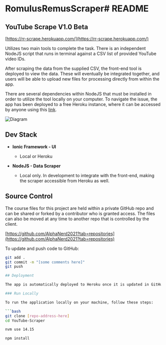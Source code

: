 # RomulusRemusScraper# README

## YouTube Scrape V1.0 Beta

[https://rr-scrape.herokuapp.com/](https://rr-scrape.herokuapp.com/)

Utilizes two main tools to complete the task. There is an independent NodeJS script that runs in terminal against a CSV list of provided YouTube video IDs.

After scraping the data from the supplied CSV, the front-end tool is deployed to view the data. These will eventually be integrated together, and users will be able to upload new files for processing directly from within the app.

There are several dependencies within NodeJS that must be installed in order to utilize the tool locally on your computer. To navigate the issue, the app has been deployed to a free Heroku instance, where it can be accessed by anyone using this [link](https://rr-scrape.herokuapp.com).

![Diagram](../../../assets/images/diagram.png)

## Dev Stack

- **Ionic Framework - UI**
  - Local or Heroku

- **NodeJS - Data Scraper**
  - Local only. In development to integrate with the front-end, making the scraper accessible from Heroku as well.

## Source Control

The course files for this project are held within a private GitHub repo and can be shared or forked by a contributor who is granted access. The files can also be moved at any time to another repo that is controlled by the client.

[https://github.com/AlphaNerd2021?tab=repositories](https://github.com/AlphaNerd2021?tab=repositories)

To update and push code to GitHub:

```bash
git add .
git commit -m "[some comments here]"
git push

## Deployment

The app is automatically deployed to Heroku once it is updated in GitHub. This process is straightforward and hassle-free. Heroku also manages all necessary SSL security certificates to maintain a secure interface (currently more than needed but will allow for future features, such as enabling users to upload files).

### Run Locally

To run the application locally on your machine, follow these steps:

```bash
git clone [repo-address-here]
cd YouTube-Scraper

nvm use 14.15

npm install


